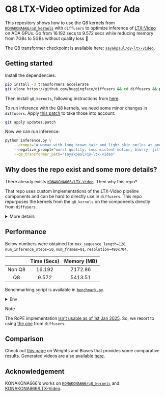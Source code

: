 # Q8 LTX-Video optimized for Ada

This repository shows how to use the Q8 kernels from [`KONAKONA666/q8_kernels`](https://github.com/KONAKONA666/q8_kernels) with `diffusers` to optimize inference of [LTX-Video](https://huggingface.co/Lightricks/LTX-Video) on ADA GPUs. Go from 16.192 secs to 9.572 secs while reducing memory from 7GBs to 5GBs without quality loss 🤪

The Q8 transformer checkpoint is available here: [`sayakpaul/q8-ltx-video`](https://hf.co/sayakpaul/q8-ltx-video).

## Getting started

Install the dependencies:

```bash
pip install -U transformers accelerate
git clone https://github.com/huggingface/diffusers && cd diffusers && pip install -e . && cd ..
```

Then install `q8_kernels`, following instructions from [here](https://github.com/KONAKONA666/q8_kernels/?tab=readme-ov-file#installation).

To run inference with the Q8 kernels, we need some minor changes in `diffusers`. Apply [this patch](https://github.com/sayakpaul/q8-ltx-video/blob/368f549ca5136daf89049c9efe32748e73aca317/updates.patch) to take those into account:

```bash
git apply updates.patch
```

Now we can run inference:

```bash
python inference.py \
    --prompt="A woman with long brown hair and light skin smiles at another woman with long blonde hair. The woman with brown hair wears a black jacket and has a small, barely noticeable mole on her right cheek. The camera angle is a close-up, focused on the woman with brown hair's face. The lighting is warm and natural, likely from the setting sun, casting a soft glow on the scene. The scene appears to be real-life footage"
    --negative_prompt="worst quality, inconsistent motion, blurry, jittery, distorted" \
    --q8_transformer_path="sayakpaul/q8-ltx-video"
```

## Why does the repo exist and some more details?

There already exists [`KONAKONA666/LTX-Video`](https://github.com/KONAKONA666/LTX-Video). Then why this repo?

That repo uses custom implementations of the LTX-Video pipeline components and can be hard to directly use in `diffusers`. This repo repurposes the kernels from the `q8_kernels` on the components directly from `diffusers`.

<details>
<summary>More details</summary>

We do this by first converting the state dict of the original [LTX-Video transformer](https://huggingface.co/Lightricks/LTX-Video/tree/main/transformer). This includes FP8 quantization. This process also requires replacing:

* linear layers of the model
* RMSNorms of the model
* GELUs of the model

before the converted state dict is loaded into the model. Some layer params are kept in FP32 and some layers are not even quantized. Replacement utilities are in [`q8_ltx.py`](./q8_ltx.py).

The model can then be serialized. The conversion and serialization are coded in [`conversion_utils.py`](./conversion_utils.py).

During loading the model and using it for inference, we:

* initialize the transformer model under a "meta" device
* follow the same layer replacement scheme as detailed above
* populate the converted state dict

Refer [here](https://github.com/sayakpaul/q8-ltx-video/blob/368f549ca5136daf89049c9efe32748e73aca317/inference.py#L48) more details. Additionally, we leverage [flash-attention implementation](https://github.com/sayakpaul/q8-ltx-video/blob/368f549ca5136daf89049c9efe32748e73aca317/q8_attention_processors.py#L44) from `q8_kernels` which provides further speedup.

</details>

## Performance

Below numbers were obtained for `max_sequence_length=128`, `num_inference_steps=50`, `num_frames=81`, `resolution=480x704`.


|  | **Time (Secs)** | **Memory (MB)** |
|:-----------:|:-----------:|:-----------:|
| Non Q8  | 16.192 | 7172.86  |
| Q8  | 9.572  | 5413.51  |

Benchmarking script is available in [`benchmark.py`](./benchmark.py).

<details>
<summary>Env</summary>

```bash
+-----------------------------------------------------------------------------------------+
| NVIDIA-SMI 560.35.05              Driver Version: 560.35.05      CUDA Version: 12.6     |
|-----------------------------------------+------------------------+----------------------+
| GPU  Name                 Persistence-M | Bus-Id          Disp.A | Volatile Uncorr. ECC |
| Fan  Temp   Perf          Pwr:Usage/Cap |           Memory-Usage | GPU-Util  Compute M. |
|                                         |                        |               MIG M. |
|=========================================+========================+======================|
|   0  NVIDIA GeForce RTX 4090        Off |   00000000:01:00.0 Off |                  Off |
|  0%   46C    P8             18W /  450W |       2MiB /  24564MiB |      0%      Default |
|                                         |                        |                  N/A |
+-----------------------------------------+------------------------+----------------------+
```

`diffusers-cli env`:

```bash
- 🤗 Diffusers version: 0.33.0.dev0
- Platform: Linux-6.8.0-49-generic-x86_64-with-glibc2.39
- Running on Google Colab?: No
- Python version: 3.10.12
- PyTorch version (GPU?): 2.5.1+cu124 (True)
- Flax version (CPU?/GPU?/TPU?): not installed (NA)
- Jax version: not installed
- JaxLib version: not installed
- Huggingface_hub version: 0.27.0
- Transformers version: 4.47.1
- Accelerate version: 1.2.1
- PEFT version: 0.13.2
- Bitsandbytes version: 0.44.1
- Safetensors version: 0.4.4
- xFormers version: 0.0.29.post1
- Accelerator: NVIDIA GeForce RTX 4090, 24564 MiB
NVIDIA GeForce RTX 4090, 24564 MiB
- Using GPU in script?: <fill in>
- Using distributed or parallel set-up in script?: <fill in>
```

</details>

> [!NOTE]
> The RoPE implementation [isn't usable as of 1st Jan 2025](https://github.com/KONAKONA666/q8_kernels/blob/9cee3f3d4ca5ec8ab463179be32c8001e31f8f33/q8_kernels/functional/rope.py#L26). So, we resort to using [the one](https://github.com/huggingface/diffusers/blob/91008aabc4b8dbd96a356ab6f457f3bd84b10e8b/src/diffusers/models/transformers/transformer_ltx.py#L464) from `diffusers`.


## Comparison

Check out [this page](https://wandb.ai/sayakpaul/q8-ltx-video/runs/89h6ac5) on Weights and Biases that provides some comparative results. Generated videos are also available [here](./videos/).

## Acknowledgement

KONAKONA666's works on [`KONAKONA666/q8_kernels`](https://github.com/KONAKONA666/q8_kernels) and [KONAKONA666/LTX-Video](https://github.com/KONAKONA666/LTX-Video).

